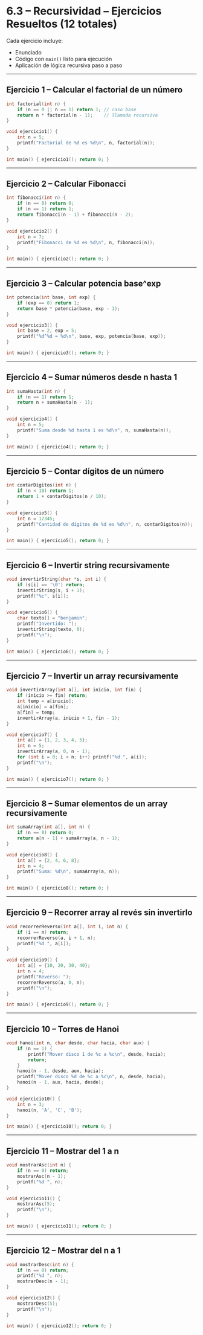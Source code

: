 # 6.3 – Recursividad – Ejercicios Resueltos (12 totales)

Cada ejercicio incluye:
- Enunciado
- Código con `main()` listo para ejecución
- Aplicación de lógica recursiva paso a paso

---

## Ejercicio 1 – Calcular el factorial de un número

```c
int factorial(int n) {
    if (n == 0 || n == 1) return 1; // caso base
    return n * factorial(n - 1);    // llamada recursiva
}

void ejercicio1() {
    int n = 5;
    printf("Factorial de %d es %d\n", n, factorial(n));
}

int main() { ejercicio1(); return 0; }
```


---

## Ejercicio 2 – Calcular Fibonacci

```c
int fibonacci(int n) {
    if (n == 0) return 0;
    if (n == 1) return 1;
    return fibonacci(n - 1) + fibonacci(n - 2);
}

void ejercicio2() {
    int n = 7;
    printf("Fibonacci de %d es %d\n", n, fibonacci(n));
}

int main() { ejercicio2(); return 0; }
```

---

## Ejercicio 3 – Calcular potencia base^exp

```c
int potencia(int base, int exp) {
    if (exp == 0) return 1;
    return base * potencia(base, exp - 1);
}

void ejercicio3() {
    int base = 2, exp = 5;
    printf("%d^%d = %d\n", base, exp, potencia(base, exp));
}

int main() { ejercicio3(); return 0; }
```

---

## Ejercicio 4 – Sumar números desde n hasta 1

```c
int sumaHasta(int n) {
    if (n == 1) return 1;
    return n + sumaHasta(n - 1);
}

void ejercicio4() {
    int n = 5;
    printf("Suma desde %d hasta 1 es %d\n", n, sumaHasta(n));
}

int main() { ejercicio4(); return 0; }
```

---

## Ejercicio 5 – Contar dígitos de un número

```c
int contarDigitos(int n) {
    if (n < 10) return 1;
    return 1 + contarDigitos(n / 10);
}

void ejercicio5() {
    int n = 12345;
    printf("Cantidad de dígitos de %d es %d\n", n, contarDigitos(n));
}

int main() { ejercicio5(); return 0; }
```

---

## Ejercicio 6 – Invertir string recursivamente

```c
void invertirString(char *s, int i) {
    if (s[i] == '\0') return;
    invertirString(s, i + 1);
    printf("%c", s[i]);
}

void ejercicio6() {
    char texto[] = "benjamin";
    printf("Invertido: ");
    invertirString(texto, 0);
    printf("\n");
}

int main() { ejercicio6(); return 0; }
```


---

## Ejercicio 7 – Invertir un array recursivamente

```c
void invertirArray(int a[], int inicio, int fin) {
    if (inicio >= fin) return;
    int temp = a[inicio];
    a[inicio] = a[fin];
    a[fin] = temp;
    invertirArray(a, inicio + 1, fin - 1);
}

void ejercicio7() {
    int a[] = {1, 2, 3, 4, 5};
    int n = 5;
    invertirArray(a, 0, n - 1);
    for (int i = 0; i < n; i++) printf("%d ", a[i]);
    printf("\n");
}

int main() { ejercicio7(); return 0; }
```

---

## Ejercicio 8 – Sumar elementos de un array recursivamente

```c
int sumaArray(int a[], int n) {
    if (n == 0) return 0;
    return a[n - 1] + sumaArray(a, n - 1);
}

void ejercicio8() {
    int a[] = {2, 4, 6, 8};
    int n = 4;
    printf("Suma: %d\n", sumaArray(a, n));
}

int main() { ejercicio8(); return 0; }
```

---

## Ejercicio 9 – Recorrer array al revés sin invertirlo

```c
void recorrerReverso(int a[], int i, int n) {
    if (i == n) return;
    recorrerReverso(a, i + 1, n);
    printf("%d ", a[i]);
}

void ejercicio9() {
    int a[] = {10, 20, 30, 40};
    int n = 4;
    printf("Reverso: ");
    recorrerReverso(a, 0, n);
    printf("\n");
}

int main() { ejercicio9(); return 0; }
```

---

## Ejercicio 10 – Torres de Hanoi

```c
void hanoi(int n, char desde, char hacia, char aux) {
    if (n == 1) {
        printf("Mover disco 1 de %c a %c\n", desde, hacia);
        return;
    }
    hanoi(n - 1, desde, aux, hacia);
    printf("Mover disco %d de %c a %c\n", n, desde, hacia);
    hanoi(n - 1, aux, hacia, desde);
}

void ejercicio10() {
    int n = 3;
    hanoi(n, 'A', 'C', 'B');
}

int main() { ejercicio10(); return 0; }
```

---

## Ejercicio 11 – Mostrar del 1 a n

```c
void mostrarAsc(int n) {
    if (n == 0) return;
    mostrarAsc(n - 1);
    printf("%d ", n);
}

void ejercicio11() {
    mostrarAsc(5);
    printf("\n");
}

int main() { ejercicio11(); return 0; }
```

---

## Ejercicio 12 – Mostrar del n a 1

```c
void mostrarDesc(int n) {
    if (n == 0) return;
    printf("%d ", n);
    mostrarDesc(n - 1);
}

void ejercicio12() {
    mostrarDesc(5);
    printf("\n");
}

int main() { ejercicio12(); return 0; }
```
